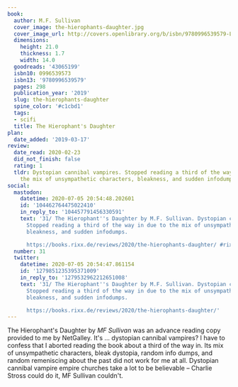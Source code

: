 ```yaml
---
book:
  author: M.F. Sullivan
  cover_image: the-hierophants-daughter.jpg
  cover_image_url: http://covers.openlibrary.org/b/isbn/9780996539579-L.jpg
  dimensions:
    height: 21.0
    thickness: 1.7
    width: 14.0
  goodreads: '43065199'
  isbn10: 0996539573
  isbn13: '9780996539579'
  pages: 298
  publication_year: '2019'
  slug: the-hierophants-daughter
  spine_color: '#c1cbd1'
  tags:
  - scifi
  title: The Hierophant's Daughter
plan:
  date_added: '2019-03-17'
review:
  date_read: 2020-02-23
  did_not_finish: false
  rating: 1
  tldr: Dystopian cannibal vampires. Stopped reading a third of the way in due to
    the mix of unsympathetic characters, bleakness, and sudden infodumps.
social:
  mastodon:
    datetime: 2020-07-05 20:54:48.202601
    id: '104462764475022410'
    in_reply_to: '104457791456330591'
    text: '31/ The Hierophant''s Daughter by M.F. Sullivan. Dystopian cannibal vampires.
      Stopped reading a third of the way in due to the mix of unsympathetic characters,
      bleakness, and sudden infodumps.

      https://books.rixx.de/reviews/2020/the-hierophants-daughter/ #rixxReads'
  number: 31
  twitter:
    datetime: 2020-07-05 20:54:47.861154
    id: '1279851235395371009'
    in_reply_to: '1279532962212651008'
    text: '31/ The Hierophant''s Daughter by M.F. Sullivan. Dystopian cannibal vampires.
      Stopped reading a third of the way in due to the mix of unsympathetic characters,
      bleakness, and sudden infodumps.

      https://books.rixx.de/reviews/2020/the-hierophants-daughter/'
---
```


The Hierophant's Daughter by *MF Sullivan* was an advance reading copy provided to me by NetGalley. It's … dystopian cannibal vampires? I have to confess that I aborted reading the book about a third of the way in. Its mix of unsympathetic characters, bleak dystopia, random info dumps, and random remeniscing about the past did not work for me at all. Dystopian cannibal vampire empire churches take a lot to be believable – Charlie Stross could do it, MF Sullivan couldn't.

